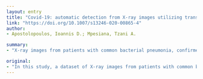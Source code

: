 ```yaml
---
layout: entry
title: "Covid-19: automatic detection from X-ray images utilizing transfer learning with convolutional neural networks"
link: "https://doi.org/10.1007/s13246-020-00865-4"
author:
- Apostolopoulos, Ioannis D.; Mpesiana, Tzani A.

summary:
- "X-ray images from patients with common bacterial pneumonia, confirmed Covid-19 disease, and normal incidents were used for the automatic detection of the Coronavirus??disease. The results suggest Deep Learning??with x-ray??imaging may extract significant biomarkers related to the disease. All diagnostic tests show failure rates such as to raise concerns, the probability of incorporating X rays into the diagnosis of the disease could be assessed by the medical community, based on the findings."

original:
- "In this study, a dataset of X-ray images from patients with common bacterial pneumonia, confirmed Covid-19 disease, and normal incidents, was utilized for the automatic detection of the Coronavirus??disease. The aim of the study is to evaluate the performance of state-of-the-art convolutional neural network architectures proposed over??the recent years for medical image classification. Specifically, the procedure called Transfer Learning was adopted. With transfer learning, the detection of various abnormalities in small medical image datasets is an achievable target, often yielding remarkable results. The datasets utilized in this experiment are two. Firstly, a collection of 1427 X-ray images including 224 images with confirmed Covid-19 disease, 700 images with confirmed common bacterial pneumonia, and 504 images of normal conditions. Secondly, a dataset including 224 images with confirmed Covid-19 disease, 714 images with confirmed bacterial and viral pneumonia, and 504 images of normal conditions. The data was collected from the available X-ray images on public medical repositories. The results suggest that Deep Learning??with X-ray??imaging may extract significant biomarkers related to the Covid-19 disease, while the best accuracy, sensitivity, and specificity obtained is 96.78%, 98.66%, and 96.46% respectively. Since by now, all diagnostic tests show failure rates such as to raise concerns, the probability of incorporating X-rays into the diagnosis of the disease could be assessed by the medical community, based on the findings, while more research to evaluate the X-ray approach from different aspects may be conducted."
---
```


